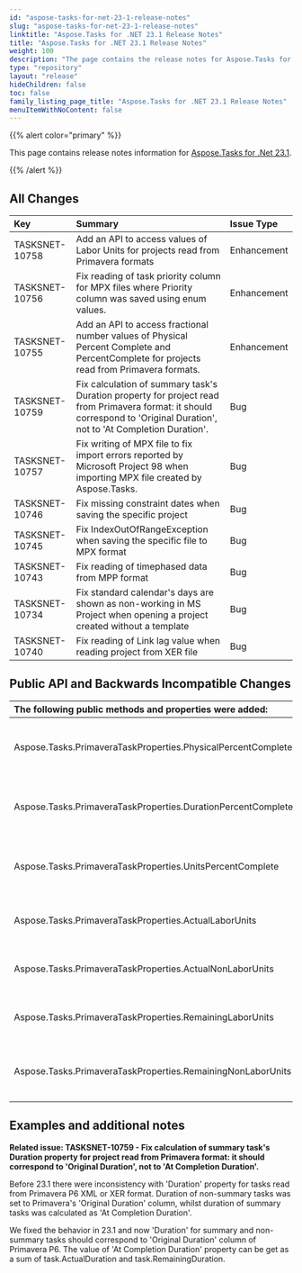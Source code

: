 ```yaml
---
id: "aspose-tasks-for-net-23-1-release-notes"
slug: "aspose-tasks-for-net-23-1-release-notes"
linktitle: "Aspose.Tasks for .NET 23.1 Release Notes"
title: "Aspose.Tasks for .NET 23.1 Release Notes"
weight: 100
description: "The page contains the release notes for Aspose.Tasks for .NET 23.1."
type: "repository"
layout: "release"
hideChildren: false
toc: false
family_listing_page_title: "Aspose.Tasks for .NET 23.1 Release Notes"
menuItemWithNoContent: false
---
```


{{% alert color="primary" %}} 

This page contains release notes information for [Aspose.Tasks for .Net 23.1](https://releases.aspose.com/tasks/net/new-releases/aspose.tasks-for-.net-23.1/).

{{% /alert %}}

## **All Changes**
|**Key**|**Summary**|**Issue Type**|
| :- | :- | :- |
| TASKSNET-10758 | Add an API to access values of Labor Units for projects read from Primavera formats | Enhancement |
| TASKSNET-10756 | Fix reading of task priority column for MPX files where Priority column was saved using enum values. | Enhancement |
| TASKSNET-10755 | Add an API to access fractional number values of Physical Percent Complete and PercentComplete for projects read from Primavera formats. | Enhancement |
| TASKSNET-10759 | Fix calculation of summary task's Duration property for project read from Primavera format: it should correspond to 'Original Duration', not to 'At Completion Duration'. | Bug |
| TASKSNET-10757 | Fix writing of MPX file to fix import errors reported by Microsoft Project 98 when importing MPX file created by Aspose.Tasks. | Bug |
| TASKSNET-10746 | Fix missing constraint dates when saving the specific project | Bug |
| TASKSNET-10745 | Fix IndexOutOfRangeException when saving the specific file to MPX format | Bug |
| TASKSNET-10743 | Fix reading of timephased data from MPP format | Bug |
| TASKSNET-10734 | Fix standard calendar's days are shown as non-working in MS Project when opening a project created without a template | Bug |
| TASKSNET-10740 | Fix reading of Link lag value when reading project from XER file | Bug |

## **Public API and Backwards Incompatible Changes**
|**The following public methods and properties were added:**|**Description**|
| :- | :- |
| Aspose.Tasks.PrimaveraTaskProperties.PhysicalPercentComplete | Gets the value of Physical Percent Complete. |
| Aspose.Tasks.PrimaveraTaskProperties.DurationPercentComplete | Gets the value of duration percent complete. |
| Aspose.Tasks.PrimaveraTaskProperties.UnitsPercentComplete | Gets the value of units percent complete. |
| Aspose.Tasks.PrimaveraTaskProperties.ActualLaborUnits | Gets the value of actual labor units. |
| Aspose.Tasks.PrimaveraTaskProperties.ActualNonLaborUnits | Gets the value of actual non labor units. |
| Aspose.Tasks.PrimaveraTaskProperties.RemainingLaborUnits | Gets the value of remaining labor units. |
| Aspose.Tasks.PrimaveraTaskProperties.RemainingNonLaborUnits | Gets the value of remaining non labor units. |


## **Examples and additional notes**

**Related issue: TASKSNET-10759 - Fix calculation of summary task's Duration property for project read from Primavera format: it should correspond to 'Original Duration', not to 'At Completion Duration'.**

Before 23.1 there were inconsistency with 'Duration' property for tasks read from Primavera P6 XML or XER format.
Duration of non-summary tasks was set to Primavera's 'Original Duration' column, whilst duration of summary tasks was calculated as 'At Completion Duration'.

We fixed the behavior in 23.1 and now 'Duration' for summary and non-summary tasks should correspond to 'Original Duration' column of Primavera P6.
The value of 'At Completion Duration' property can be get as a sum of task.ActualDuration and task.RemainingDuration.